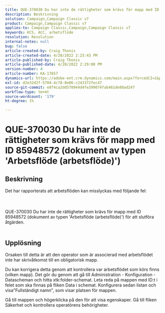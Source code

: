```yaml
---
title: QUE-370030 Du har inte de rättigheter som krävs för mapp med ID 85948572 (dokument av typen 'Arbetsflöde (arbetsflöde)')
description: Beskrivning
solution: Campaign,Campaign Classic v7
product: Campaign,Campaign Classic v7
applies-to: Campaign Classic,Campaign,Campaign Classic v7
keywords: KCS, ACC, arbetsflöde
resolution: Resolution
internal-notes: null
bug: false
article-created-by: Craig Thonis
article-created-date: 4/28/2022 2:23:43 PM
article-published-by: Craig Thonis
article-published-date: 4/28/2022 2:29:00 PM
version-number: 4
article-number: KA-17657
dynamics-url: https://adobe-ent.crm.dynamics.com/main.aspx?forceUCI=1&pagetype=entityrecord&etn=knowledgearticle&id=c8a8d6cc-fec6-ec11-a7b6-0022480a10ee
exl-id: d2e32d2f-5704-4c78-8e06-c243372fec47
source-git-commit: e8f4ca2dd578944d4fe399074fab461de88ad247
workflow-type: tm+mt
source-wordcount: '179'
ht-degree: 1%

---
```


# QUE-370030 Du har inte de rättigheter som krävs för mapp med ID 85948572 (dokument av typen &#39;Arbetsflöde (arbetsflöde)&#39;)

## Beskrivning

Det har rapporterats att arbetsflöden kan misslyckas med följande fel:<br><br> <br><br>QUE-370030 Du har inte de rättigheter som krävs för mapp med ID 85948572 (dokument av typen &#39;Arbetsflöde (arbetsflöde)&#39;) för att slutföra åtgärden.
<br> 

## Upplösning


Orsaken till detta är att den operator som är associerad med arbetsflödet inte har skrivåtkomst till en obligatorisk mapp.

Du kan korrigera detta genom att kontrollera var arbetsflödet som körs finns (vilken mapp). Det gör du genom att gå till Administration - Konfiguration - Datascheman och hitta xtk:folder-schemat. Leta reda på mappen med ID:t i felet som ska finnas på fliken Data i schemat. Konfigurera sedan listan och visa&quot;Fullständigt namn&quot;, som visar platsen för mappen.

Gå till mappen och högerklicka på den för att visa egenskaper. Gå till fliken Säkerhet och kontrollera operatörens behörigheter.
